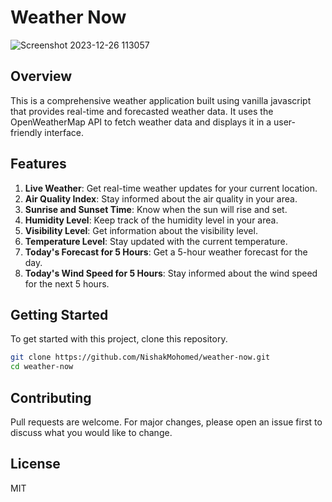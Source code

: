# Weather Now

![Screenshot 2023-12-26 113057](https://github.com/NishakMohomed/weather-now/assets/93212087/b7743b6d-2f15-416f-ae2d-19d78b9c5b07)

## Overview
This is a comprehensive weather application built using vanilla javascript that provides real-time and forecasted weather data. It uses the OpenWeatherMap API to fetch weather data and displays it in a user-friendly interface.

## Features
1. **Live Weather**: Get real-time weather updates for your current location.
2. **Air Quality Index**: Stay informed about the air quality in your area.
3. **Sunrise and Sunset Time**: Know when the sun will rise and set.
4. **Humidity Level**: Keep track of the humidity level in your area.
5. **Visibility Level**: Get information about the visibility level.
6. **Temperature Level**: Stay updated with the current temperature.
7. **Today's Forecast for 5 Hours**: Get a 5-hour weather forecast for the day.
8. **Today's Wind Speed for 5 Hours**: Stay informed about the wind speed for the next 5 hours.

## Getting Started
To get started with this project, clone this repository.

```bash
git clone https://github.com/NishakMohomed/weather-now.git
cd weather-now
```

## Contributing
Pull requests are welcome. For major changes, please open an issue first to discuss what you would like to change.

## License
MIT
